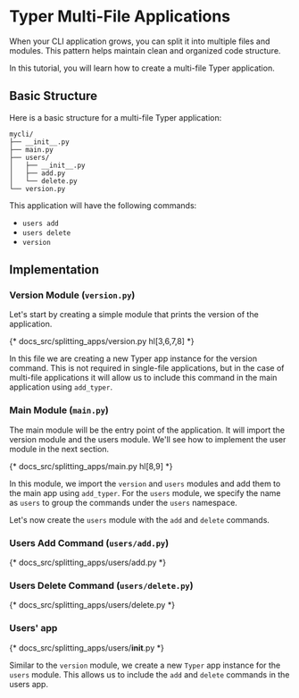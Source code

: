 # Typer Multi-File Applications

When your CLI application grows, you can split it into multiple files and modules. This pattern helps maintain clean and organized code structure.

In this tutorial, you will learn how to create a multi-file Typer application.

## Basic Structure

Here is a basic structure for a multi-file Typer application:

```text
mycli/
├── __init__.py
├── main.py
├── users/
│   ├── __init__.py
│   ├── add.py
│   └── delete.py
└── version.py
```

This application will have the following commands:

- `users add`
- `users delete`
- `version`

## Implementation

### Version Module (`version.py`)

Let's start by creating a simple module that prints the version of the application.

{* docs_src/splitting_apps/version.py hl[3,6,7,8] *}

In this file we are creating a new Typer app instance for the version command. This is not required in single-file applications, but in the case of multi-file applications it will allow us to include this command in the main application using `add_typer`.

### Main Module (`main.py`)

The main module will be the entry point of the application. It will import the version module and the users module. We'll see how to implement the user module in the next section.

{* docs_src/splitting_apps/main.py hl[8,9] *}

In this module, we import the `version` and `users` modules and add them to the main app using `add_typer`. For the `users` module, we specify the name as `users` to group the commands under the `users` namespace.

Let's now create the `users` module with the `add` and `delete` commands.

### Users Add Command (`users/add.py`)

{* docs_src/splitting_apps/users/add.py *}

### Users Delete Command (`users/delete.py`)

{* docs_src/splitting_apps/users/delete.py *}

### Users' app

{* docs_src/splitting_apps/users/__init__.py *}

Similar to the `version` module, we create a new `Typer` app instance for the `users` module. This allows us to include the `add` and `delete` commands in the users app.
